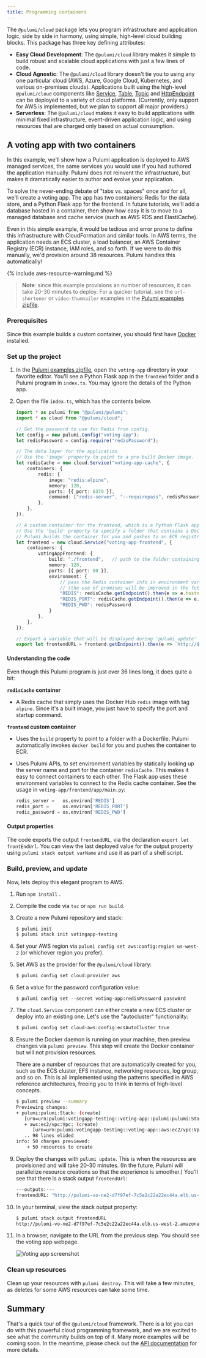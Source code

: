 ```yaml
---
title: Programming containers
---
```


The `@pulumi/cloud` package lets you program infrastructure and application logic, side by side in harmony, using
simple, high-level cloud building blocks.  This package has three key defining attributes:

* __Easy Cloud Development__: The `@pulumi/cloud` library makes it simple to build robust and scalable cloud
  applications with just a few lines of code.
* __Cloud Agnostic__: The `@pulumi/cloud` library doesn't tie you to using any one particular cloud (AWS, Azure,
  Google Cloud, Kubernetes, and various on-premises clouds).  Applications built using the high-level `@pulumi/cloud`
  components like [Service](/packages/pulumi-cloud/interfaces/_service_.service.html), [Table](/packages/pulumi-cloud/interfaces/_table_.table.html), [Topic](
  /packages/pulumi-cloud/interfaces/_topic_.topic.html) and [HttpEndpoint](
  /packages/pulumi-cloud/interfaces/_httpendpoint_.httpendpoint.html) can be deployed to a variety of cloud platforms. (Currently, only support for AWS is implemented, but we plan to support all major providers.)
* __Serverless__: The `@pulumi/cloud` makes it easy to build applications with minimal fixed infrastructure,
  event-driven application logic, and using resources that are charged only based on actual consumption.

## A voting app with two containers

In this example, we'll show how a Pulumi application is deployed to AWS managed services, the same services you would use if you had authored the application manually. Pulumi does not reinvent the infrastructure, but makes it dramatically easier to author and evolve your application.

To solve the never-ending debate of "tabs vs. spaces" once and for all, we'll create a voting app. The app has two containers: Redis for the data store, and a Python Flask app for the frontend. In future tutorials, we'll add a database hosted in a container, then show how easy it is to move to a managed database and cache service (such as AWS RDS and ElastiCache).

Even in this simple example, it would be tedious and error prone to define this infrastructure with CloudFormation and similar tools. In AWS terms, the application needs an ECS cluster, a load balancer, an AWS Container Registry (ECR) instance, IAM roles, and so forth. If we were to do this manually, we'd provision around 38 resources. Pulumi handles this automatically!

{% include aws-resource-warning.md %}

> **Note**: since this example provisions an number of resources, it can take 20-30 minutes to deploy. For a quicker tutorial, see the `url-shortener` or `video-thumnailer` examples in the [Pulumi examples zipfile](/examples/pulumi-v0.11-examples.zip).

### Prerequisites

Since this example builds a custom container, you should first have [Docker](https://docs.docker.com/engine/installation/) installed. 

### Set up the project

1.  In the [Pulumi examples zipfile](/examples/pulumi-v0.11-examples.zip), open the `voting-app` directory in your favorite editor. You'll see a Python Flask app in the `frontend` folder and a Pulumi program in `index.ts`. You may ignore the details of the Python app. 

1.  Open the file `index.ts`, which has the contents below.

    ```typescript
    import * as pulumi from "@pulumi/pulumi";
    import * as cloud from "@pulumi/cloud";

    // Get the password to use for Redis from config.
    let config = new pulumi.Config("voting-app");
    let redisPassword = config.require("redisPassword"); 

    // The data layer for the application
    // Use the 'image' property to point to a pre-built Docker image.
    let redisCache = new cloud.Service("voting-app-cache", {
        containers: {
            redis: {
                image: "redis:alpine",
                memory: 128,
                ports: [{ port: 6379 }],
                command: ["redis-server", "--requirepass", redisPassword],
            },
        },
    });

    // A custom container for the frontend, which is a Python Flask app
    // Use the 'build' property to specify a folder that contains a Dockerfile.
    // Pulumi builds the container for you and pushes to an ECR registry
    let frontend = new cloud.Service("voting-app-frontend", {
        containers: {
            votingAppFrontend: {
                build: "./frontend",   // path to the folder containing the Dockerfile
                memory: 128,
                ports: [{ port: 80 }],            
                environment: { 
                    // pass the Redis container info in environment variables
                    // (the use of promises will be improved in the future)
                    "REDIS": redisCache.getEndpoint().then(e => e.hostname),
                    "REDIS_PORT": redisCache.getEndpoint().then(e => e.port.toString()),
                    "REDIS_PWD": redisPassword
                }
            },
        },
    });

    // Export a variable that will be displayed during 'pulumi update'
    export let frontendURL = frontend.getEndpoint().then(e => `http://${e.hostname}:${e.port}`);
    ```

#### Understanding the code

Even though this Pulumi program is just over 36 lines long, it does quite a bit:

**`redisCache` container**

- A Redis cache that simply uses the Docker Hub `redis` image with tag `alpine`. Since it's a built image, you just have to specify the port and startup command.

**`frontend` custom container**

- Uses the `build` property to point to a folder with a Dockerfile. Pulumi automatically invokes `docker build` for you and pushes the container to ECR.
- Uses Pulumi APIs, to set environment variables by statically looking up the server name and port for the container `redisCache`. This makes it easy to connect containers to each other. The Flask app uses these environment variables to connect to the Redis cache container. See the usage in `voting-app/frontend/app/main.py`:

  ```python
  redis_server =   os.environ['REDIS']
  redis_port =     os.environ['REDIS_PORT']
  redis_password = os.environ['REDIS_PWD']
  ```

#### Output properties

The code exports the output `frontendURL`, via the declaration `export let frontEndUrl`. You can view the last deployed value for the output property using `pulumi stack output varName` and use it as part of a shell script.

### Build, preview, and update

Now, lets deploy this elegant program to AWS.

1.  Run `npm install` .

1.  Compile the code via `tsc` or `npm run build`.

1.  Create a new Pulumi repository and stack:

    ```bash
    $ pulumi init
    $ pulumi stack init votingapp-testing
    ```

1.  Set your AWS region via `pulumi config set aws:config:region us-west-2` (or whichever region you prefer).

1.  Set AWS as the provider for the `@pulumi/cloud` library:

    ```bash
    $ pulumi config set cloud:provider aws
    ```

1.  Set a value for the password configuration value:

    ```
    $ pulumi config set --secret voting-app:redisPassword passw0rd
    ```

1. The `cloud.Service` component can either create a new ECS cluster or deploy into an existing one. Let's use the "autocluster" functionality:

   ```bash
   $ pulumi config set cloud-aws:config:ecsAutoCluster true
   ```

1. Ensure the Docker daemon is running on your machine, then preview changes via `pulumi preview`. This step will create the Docker container but will not provision resources.

   There are a number of resources that are automatically created for you, such as the ECS cluster, EFS instance, networking resources, log group, and so on. This is all implemented using the patterns specified in AWS reference architectures, freeing you to think in terms of high-level concepts.

   ```bash
   $ pulumi preview --summary
   Previewing changes:
   + pulumi:pulumi:Stack: (create)
      [urn=urn:pulumi:votingapp-testing::voting-app::pulumi:pulumi:Stack::voting-app-votingapp-testing]
      + aws:ec2/vpc:Vpc: (create)
         [urn=urn:pulumi:votingapp-testing::voting-app::aws:ec2/vpc:Vpc::pulumi-votingapp--global]
      .. 98 lines elided
   info: 50 changes previewed:
       + 50 resources to create
   ```

1. Deploy the changes with `pulumi update`. This is when the resources are provisioned and will take 20-30 minutes. (In the future, Pulumi will parallelize resource creations so that the experience is smoother.) You'll see that there is a stack output `frontendUrl`:

   ```bash
   ---outputs:---
   frontendURL: "http://pulumi-vo-ne2-d7f97ef-7c5e2c22a22ec44a.elb.us-west-2.amazonaws.com:34567"
   ```

1. In your terminal, view the stack output property:

   ```bash
   $ pulumi stack output frontendURL
   http://pulumi-vo-ne2-d7f97ef-7c5e2c22a22ec44a.elb.us-west-2.amazonaws.com:34567
   ```

1. In a browser, navigate to the URL from the previous step. You should see the voting app webpage.

   ![Voting app screenshot](./voting-app-webpage.png)

### Clean up resources

Clean up your resources with `pulumi destroy`. This will take a few minutes, as deletes for some AWS resources can take some time.

## Summary

That's a quick tour of the `@pulumi/cloud` framework.  There is a lot you can do with this powerful cloud programming 
framework, and we are excited to see what the community builds on top of it.  Many more examples will be coming
soon. In the meantime, please check out the [API documentation](/packages/pulumi-cloud/) for more details.

